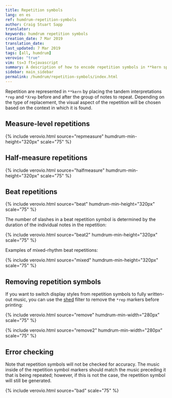 ```yaml
---
title: Repetition symbols
lang: en es
ref: humdrum-repetition-symbols
author: Craig Stuart Sapp
translator: 
keywords: humdrum repetition symbols
creation_date: 7 Mar 2019
translation_date: 
last_updated: 7 Mar 2019
tags: [all, humdrum]
verovio: "true"
vim: ts=3 ft=javascript
summary: A description of how to encode repetition symbols in **kern spines.
sidebar: main_sidebar
permalink: /humdrum/repetition-symbols/index.html
---
```


Repetition are represented in `**kern` by placing the tandem interpretations
`*rep` and `*Xrep` before and after the group of notes to repeat.  Depending
on the type of replacement, the visual aspect of the repetition will be
chosen based on the context in which it is found.


## Measure-level repetitions ##


{% include verovio.html
	source="repmeasure"
	humdrum-min-height="320px"
	scale="75"
%}
<script type="application/json" id="repmeasure">
**kern
*M3/4
=1
4c
4d
4e
=2
*rep
4c
4d
4e
*Xrep
=3
4e
4d
4c
=4
*rep
4e
4d
4c
*Xrep
=5
*rep
4e
4d
4c
*Xrep
=
*-
</script>


## Half-measure repetitions ##

{% include verovio.html
	source="halfmeasure"
	humdrum-min-height="320px"
	scale="75"
%}
<script type="application/json" id="halfmeasure">
**kern
*M4/4
=1
8cL
8dJ
16gLL
16f
16e
16dJJ
*rep
8cL
8dJ
16gLL
16f
16e
16dJJ
*Xrep
=
*rep
8cL
8dJ
16gLL
16f
16e
16dJJ
*Xrep
*rep
8cL
8dJ
16gLL
16f
16e
16dJJ
*Xrep
=
2c;
=
*-
</script>



## Beat repetitions ##

{% include verovio.html
	source="beat"
	humdrum-min-height="320px"
	scale="75"
%}
<script type="application/json" id="beat">
**kern
*M4/4
=1
8cL
8dJ
*rep
8cL
8dJ
*Xrep
*rep
8cL
8dJ
*Xrep
*rep
8cL
8dJ
*Xrep
=2
8dL
8cJ
*rep
8dL
8cJ
*Xrep
8cL
8dJ
*rep
8cL
8dJ
*Xrep
=2
=
*-
</script>


The number of slashes in a beat repetition symbol is determined by the 
duration of the individual notes in the repetition:


{% include verovio.html
	source="beat2"
	humdrum-min-height="320px"
	scale="75"
%}
<script type="application/json" id="beat2">
**kern
*M6/4
=1
8cL
8dJ
*rep
8cL
8dJ
*Xrep
16cLL
16d
16e
16fJJ
*rep
16cLL
16d
16e
16fJJ
*Xrep
32cLLL
32dL
32eJ
32fJJ
32gLL
32aL
32bJ
32ccJJJ
*rep
32cLLL
32d
32e
32fJJ
32gLL
32a
32b
32ccJJJ
*Xrep
=
*-
</script>


Examples of mixed-rhythm beat repetitions:

{% include verovio.html
	source="mixed"
	humdrum-min-height="320px"
	scale="75"
%}
<script type="application/json" id="mixed">
**kern
*M4/4
=1
8.cL
16dJ
*rep
8.cL
16dJ
*Xrep
16eL
16d
8cJ
*rep
16eL
16d
8cJ
*Xrep
=2
1c
=
*-
</script>


## Removing repetition symbols ##

If you want to switch display styles from repetition symbols
to fully written-out music, you can use the
[shed](/filter/shed) filter to remove the `*rep` markers before
printing:


{% include verovio.html
	source="remove"
	humdrum-min-width="280px"
	scale="75"
%}
<script type="application/json" id="remove">
**kern
*M4/4
=1
16cLL
16e
16g
16eJJ
*rep
16cLL
16e
16g
16eJJ
*Xrep
*rep
16cLL
16e
16g
16eJJ
*Xrep
=
*-
</script>

{% include verovio.html
	source="remove2"
	humdrum-min-width="280px"
	scale="75"
%}
<script type="application/json" id="remove2">
!!!filter: shed -e 's/^X?rep$//I'
**kern
*M4/4
=1
16cLL
16e
16g
16eJJ
*rep
16cLL
16e
16g
16eJJ
*Xrep
*rep
16cLL
16e
16g
16eJJ
*Xrep
=
*-
</script>





## Error checking ##

Note that repetition symbols will not be checked for accuracy.
The music inside of the repetition symbol markers should match
the music preceding it that is being repeated; however, if this
is not the case, the repetition symbol will still be generated.


{% include verovio.html
	source="bad"
	scale="75"
%}
<script type="application/json" id="bad">
**kern
*M4/4
=1
4c
4g
*rep
4d
4a
*Xrep
=
*-
</script>



